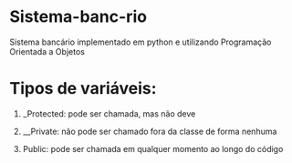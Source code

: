 # Sistema-banc-rio
Sistema bancário implementado em python e utilizando Programação Orientada a Objetos


# Tipos de variáveis:

1. _Protected: pode ser chamada, mas não deve

2. __Private: não pode ser chamado fora da classe de forma nenhuma

3. Public: pode ser chamada em qualquer momento ao longo do código